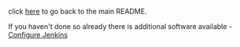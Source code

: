 click [here](../README.md) to go back to the main README. 

If you haven't done so already there is additional software available - [Configure Jenkins](/docs/Config.md#Additional-Software)